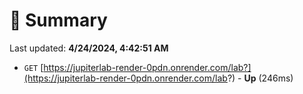 # 📖 Summary
Last updated: **4/24/2024, 4:42:51 AM**

- `GET` [https://jupiterlab-render-0pdn.onrender.com/lab?](https://jupiterlab-render-0pdn.onrender.com/lab?) - **Up** (246ms)
